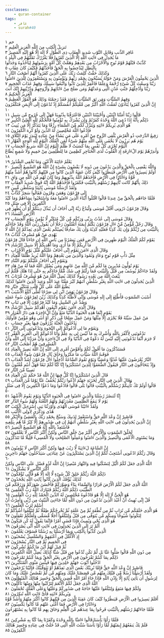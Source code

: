 ```yaml
---
cssclasses:
    - quran-container
tags:
    - غافر
    - surah#40
---
```


حم  ١<br>
تَنزِيلُ الْكِتَبِ مِنَ اللَّهِ الْعَزِيزِ الْعَلِيمِ  ٢<br>
غَافِرِ الذَّنبِ وَقَابِلِ التَّوْبِ شَدِيدِ الْعِقَابِ ذِى الطَّوْلِ لَا إِلَهَ إِلَّا هُوَ إِلَيْهِ الْمَصِيرُ  ٣<br>
مَا يُجَدِلُ فِى ءَايَتِ اللَّهِ إِلَّا الَّذِينَ كَفَرُوا فَلَا يَغْرُرْكَ تَقَلُّبُهُمْ فِى الْبِلَدِ  ٤<br>
كَذَّبَتْ قَبْلَهُمْ قَوْمُ نُوحٍ وَالْأَحْزَابُ مِن بَعْدِهِمْ وَهَمَّتْ كُلُّ أُمَّةٍ بِرَسُولِهِمْ لِيَأْخُذُوهُ وَجَدَلُوا بِالْبَطِلِ لِيُدْحِضُوا بِهِ الْحَقَّ فَأَخَذْتُهُمْ فَكَيْفَ كَانَ عِقَابِ  ٥<br>
وَكَذَلِكَ حَقَّتْ كَلِمَتُ رَبِّكَ عَلَى الَّذِينَ كَفَرُوا أَنَّهُمْ أَصْحَبُ النَّارِ  ٦<br>
الَّذِينَ يَحْمِلُونَ الْعَرْشَ وَمَنْ حَوْلَهُ يُسَبِّحُونَ بِحَمْدِ رَبِّهِمْ وَيُؤْمِنُونَ بِهِ وَيَسْتَغْفِرُونَ لِلَّذِينَ ءَامَنُوا رَبَّنَا وَسِعْتَ كُلَّ شَىْءٍ رَّحْمَةً وَعِلْمًا فَاغْفِرْ لِلَّذِينَ تَابُوا وَاتَّبَعُوا سَبِيلَكَ وَقِهِمْ عَذَابَ الْجَحِيمِ  ٧<br>
رَبَّنَا وَأَدْخِلْهُمْ جَنَّتِ عَدْنٍ الَّتِى وَعَدتَّهُمْ وَمَن صَلَحَ مِنْ ءَابَائِهِمْ وَأَزْوَجِهِمْ وَذُرِّيَّتِهِمْ إِنَّكَ أَنتَ الْعَزِيزُ الْحَكِيمُ  ٨<br>
وَقِهِمُ السَّئَِّاتِ وَمَن تَقِ السَّئَِّاتِ يَوْمَئِذٍ فَقَدْ رَحِمْتَهُ وَذَلِكَ هُوَ الْفَوْزُ الْعَظِيمُ  ٩<br>
إِنَّ الَّذِينَ كَفَرُوا يُنَادَوْنَ لَمَقْتُ اللَّهِ أَكْبَرُ مِن مَّقْتِكُمْ أَنفُسَكُمْ إِذْ تُدْعَوْنَ إِلَى الْإِيمَنِ فَتَكْفُرُونَ  ١۰<br>
قَالُوا رَبَّنَا أَمَتَّنَا اثْنَتَيْنِ وَأَحْيَيْتَنَا اثْنَتَيْنِ فَاعْتَرَفْنَا بِذُنُوبِنَا فَهَلْ إِلَى خُرُوجٍ مِّن سَبِيلٍ  ١١<br>
ذَلِكُم بِأَنَّهُ إِذَا دُعِىَ اللَّهُ وَحْدَهُ كَفَرْتُمْ وَإِن يُشْرَكْ بِهِ تُؤْمِنُوا فَالْحُكْمُ لِلَّهِ الْعَلِىِّ الْكَبِيرِ  ١٢<br>
هُوَ الَّذِى يُرِيكُمْ ءَايَتِهِ وَيُنَزِّلُ لَكُم مِّنَ السَّمَاءِ رِزْقًا وَمَا يَتَذَكَّرُ إِلَّا مَن يُنِيبُ  ١٣<br>
فَادْعُوا اللَّهَ مُخْلِصِينَ لَهُ الدِّينَ وَلَوْ كَرِهَ الْكَفِرُونَ  ١٤<br>
رَفِيعُ الدَّرَجَتِ ذُو الْعَرْشِ يُلْقِى الرُّوحَ مِنْ أَمْرِهِ عَلَى مَن يَشَاءُ مِنْ عِبَادِهِ لِيُنذِرَ يَوْمَ التَّلَاقِ  ١٥<br>
يَوْمَ هُم بَرِزُونَ لَا يَخْفَى عَلَى اللَّهِ مِنْهُمْ شَىْءٌ لِّمَنِ الْمُلْكُ الْيَوْمَ لِلَّهِ الْوَحِدِ الْقَهَّارِ  ١٦<br>
الْيَوْمَ تُجْزَى كُلُّ نَفْسٍ بِمَا كَسَبَتْ لَا ظُلْمَ الْيَوْمَ إِنَّ اللَّهَ سَرِيعُ الْحِسَابِ  ١٧<br>
وَأَنذِرْهُمْ يَوْمَ الْءَازِفَةِ إِذِ الْقُلُوبُ لَدَى الْحَنَاجِرِ كَظِمِينَ مَا لِلظَّلِمِينَ مِنْ حَمِيمٍ وَلَا شَفِيعٍ يُطَاعُ  ١٨<br>
يَعْلَمُ خَائِنَةَ الْأَعْيُنِ وَمَا تُخْفِى الصُّدُورُ  ١٩<br>
وَاللَّهُ يَقْضِى بِالْحَقِّ وَالَّذِينَ يَدْعُونَ مِن دُونِهِ لَا يَقْضُونَ بِشَىْءٍ إِنَّ اللَّهَ هُوَ السَّمِيعُ الْبَصِيرُ  ٢۰<br>
أَوَلَمْ يَسِيرُوا فِى الْأَرْضِ فَيَنظُرُوا كَيْفَ كَانَ عَقِبَةُ الَّذِينَ كَانُوا مِن قَبْلِهِمْ كَانُوا هُمْ أَشَدَّ مِنْهُمْ قُوَّةً وَءَاثَارًا فِى الْأَرْضِ فَأَخَذَهُمُ اللَّهُ بِذُنُوبِهِمْ وَمَا كَانَ لَهُم مِّنَ اللَّهِ مِن وَاقٍ  ٢١<br>
ذَلِكَ بِأَنَّهُمْ كَانَت تَّأْتِيهِمْ رُسُلُهُم بِالْبَيِّنَتِ فَكَفَرُوا فَأَخَذَهُمُ اللَّهُ إِنَّهُ قَوِىٌّ شَدِيدُ الْعِقَابِ  ٢٢<br>
وَلَقَدْ أَرْسَلْنَا مُوسَى بَِٔايَتِنَا وَسُلْطَنٍ مُّبِينٍ  ٢٣<br>
إِلَى فِرْعَوْنَ وَهَمَنَ وَقَرُونَ فَقَالُوا سَحِرٌ كَذَّابٌ  ٢٤<br>
فَلَمَّا جَاءَهُم بِالْحَقِّ مِنْ عِندِنَا قَالُوا اقْتُلُوا أَبْنَاءَ الَّذِينَ ءَامَنُوا مَعَهُ وَاسْتَحْيُوا نِسَاءَهُمْ وَمَا كَيْدُ الْكَفِرِينَ إِلَّا فِى ضَلَلٍ  ٢٥<br>
وَقَالَ فِرْعَوْنُ ذَرُونِى أَقْتُلْ مُوسَى وَلْيَدْعُ رَبَّهُ إِنِّى أَخَافُ أَن يُبَدِّلَ دِينَكُمْ أَوْ أَن يُظْهِرَ فِى الْأَرْضِ الْفَسَادَ  ٢٦<br>
وَقَالَ مُوسَى إِنِّى عُذْتُ بِرَبِّى وَرَبِّكُم مِّن كُلِّ مُتَكَبِّرٍ لَّا يُؤْمِنُ بِيَوْمِ الْحِسَابِ  ٢٧<br>
وَقَالَ رَجُلٌ مُّؤْمِنٌ مِّنْ ءَالِ فِرْعَوْنَ يَكْتُمُ إِيمَنَهُ أَتَقْتُلُونَ رَجُلًا أَن يَقُولَ رَبِّىَ اللَّهُ وَقَدْ جَاءَكُم بِالْبَيِّنَتِ مِن رَّبِّكُمْ وَإِن يَكُ كَذِبًا فَعَلَيْهِ كَذِبُهُ وَإِن يَكُ صَادِقًا يُصِبْكُم بَعْضُ الَّذِى يَعِدُكُمْ إِنَّ اللَّهَ لَا يَهْدِى مَنْ هُوَ مُسْرِفٌ كَذَّابٌ  ٢٨<br>
يَقَوْمِ لَكُمُ الْمُلْكُ الْيَوْمَ ظَهِرِينَ فِى الْأَرْضِ فَمَن يَنصُرُنَا مِن بَأْسِ اللَّهِ إِن جَاءَنَا قَالَ فِرْعَوْنُ مَا أُرِيكُمْ إِلَّا مَا أَرَى وَمَا أَهْدِيكُمْ إِلَّا سَبِيلَ الرَّشَادِ  ٢٩<br>
وَقَالَ الَّذِى ءَامَنَ يَقَوْمِ إِنِّى أَخَافُ عَلَيْكُم مِّثْلَ يَوْمِ الْأَحْزَابِ  ٣۰<br>
مِثْلَ دَأْبِ قَوْمِ نُوحٍ وَعَادٍ وَثَمُودَ وَالَّذِينَ مِن بَعْدِهِمْ وَمَا اللَّهُ يُرِيدُ ظُلْمًا لِّلْعِبَادِ  ٣١<br>
وَيَقَوْمِ إِنِّى أَخَافُ عَلَيْكُمْ يَوْمَ التَّنَادِ  ٣٢<br>
يَوْمَ تُوَلُّونَ مُدْبِرِينَ مَا لَكُم مِّنَ اللَّهِ مِنْ عَاصِمٍ وَمَن يُضْلِلِ اللَّهُ فَمَا لَهُ مِنْ هَادٍ  ٣٣<br>
وَلَقَدْ جَاءَكُمْ يُوسُفُ مِن قَبْلُ بِالْبَيِّنَتِ فَمَا زِلْتُمْ فِى شَكٍّ مِّمَّا جَاءَكُم بِهِ حَتَّى إِذَا هَلَكَ قُلْتُمْ لَن يَبْعَثَ اللَّهُ مِن بَعْدِهِ رَسُولًا كَذَلِكَ يُضِلُّ اللَّهُ مَنْ هُوَ مُسْرِفٌ مُّرْتَابٌ  ٣٤<br>
الَّذِينَ يُجَدِلُونَ فِى ءَايَتِ اللَّهِ بِغَيْرِ سُلْطَنٍ أَتَىهُمْ كَبُرَ مَقْتًا عِندَ اللَّهِ وَعِندَ الَّذِينَ ءَامَنُوا كَذَلِكَ يَطْبَعُ اللَّهُ عَلَى كُلِّ قَلْبِ مُتَكَبِّرٍ جَبَّارٍ  ٣٥<br>
وَقَالَ فِرْعَوْنُ يَهَمَنُ ابْنِ لِى صَرْحًا لَّعَلِّى أَبْلُغُ الْأَسْبَبَ  ٣٦<br>
أَسْبَبَ السَّمَوَتِ فَأَطَّلِعَ إِلَى إِلَهِ مُوسَى وَإِنِّى لَأَظُنُّهُ كَذِبًا وَكَذَلِكَ زُيِّنَ لِفِرْعَوْنَ سُوءُ عَمَلِهِ وَصُدَّ عَنِ السَّبِيلِ وَمَا كَيْدُ فِرْعَوْنَ إِلَّا فِى تَبَابٍ  ٣٧<br>
وَقَالَ الَّذِى ءَامَنَ يَقَوْمِ اتَّبِعُونِ أَهْدِكُمْ سَبِيلَ الرَّشَادِ  ٣٨<br>
يَقَوْمِ إِنَّمَا هَذِهِ الْحَيَوةُ الدُّنْيَا مَتَعٌ وَإِنَّ الْءَاخِرَةَ هِىَ دَارُ الْقَرَارِ  ٣٩<br>
مَنْ عَمِلَ سَيِّئَةً فَلَا يُجْزَى إِلَّا مِثْلَهَا وَمَنْ عَمِلَ صَلِحًا مِّن ذَكَرٍ أَوْ أُنثَى وَهُوَ مُؤْمِنٌ فَأُولَئِكَ يَدْخُلُونَ الْجَنَّةَ يُرْزَقُونَ فِيهَا بِغَيْرِ حِسَابٍ  ٤۰<br>
وَيَقَوْمِ مَا لِى أَدْعُوكُمْ إِلَى النَّجَوةِ وَتَدْعُونَنِى إِلَى النَّارِ  ٤١<br>
تَدْعُونَنِى لِأَكْفُرَ بِاللَّهِ وَأُشْرِكَ بِهِ مَا لَيْسَ لِى بِهِ عِلْمٌ وَأَنَا أَدْعُوكُمْ إِلَى الْعَزِيزِ الْغَفَّرِ  ٤٢<br>
لَا جَرَمَ أَنَّمَا تَدْعُونَنِى إِلَيْهِ لَيْسَ لَهُ دَعْوَةٌ فِى الدُّنْيَا وَلَا فِى الْءَاخِرَةِ وَأَنَّ مَرَدَّنَا إِلَى اللَّهِ وَأَنَّ الْمُسْرِفِينَ هُمْ أَصْحَبُ النَّارِ  ٤٣<br>
فَسَتَذْكُرُونَ مَا أَقُولُ لَكُمْ وَأُفَوِّضُ أَمْرِى إِلَى اللَّهِ إِنَّ اللَّهَ بَصِيرٌ بِالْعِبَادِ  ٤٤<br>
فَوَقَىهُ اللَّهُ سَئَِّاتِ مَا مَكَرُوا وَحَاقَ بَِٔالِ فِرْعَوْنَ سُوءُ الْعَذَابِ  ٤٥<br>
النَّارُ يُعْرَضُونَ عَلَيْهَا غُدُوًّا وَعَشِيًّا وَيَوْمَ تَقُومُ السَّاعَةُ أَدْخِلُوا ءَالَ فِرْعَوْنَ أَشَدَّ الْعَذَابِ  ٤٦<br>
وَإِذْ يَتَحَاجُّونَ فِى النَّارِ فَيَقُولُ الضُّعَفَؤُا لِلَّذِينَ اسْتَكْبَرُوا إِنَّا كُنَّا لَكُمْ تَبَعًا فَهَلْ أَنتُم مُّغْنُونَ عَنَّا نَصِيبًا مِّنَ النَّارِ  ٤٧<br>
قَالَ الَّذِينَ اسْتَكْبَرُوا إِنَّا كُلٌّ فِيهَا إِنَّ اللَّهَ قَدْ حَكَمَ بَيْنَ الْعِبَادِ  ٤٨<br>
وَقَالَ الَّذِينَ فِى النَّارِ لِخَزَنَةِ جَهَنَّمَ ادْعُوا رَبَّكُمْ يُخَفِّفْ عَنَّا يَوْمًا مِّنَ الْعَذَابِ  ٤٩<br>
قَالُوا أَوَلَمْ تَكُ تَأْتِيكُمْ رُسُلُكُم بِالْبَيِّنَتِ قَالُوا بَلَى قَالُوا فَادْعُوا وَمَا دُعَؤُا الْكَفِرِينَ إِلَّا فِى ضَلَلٍ  ٥۰<br>
إِنَّا لَنَنصُرُ رُسُلَنَا وَالَّذِينَ ءَامَنُوا فِى الْحَيَوةِ الدُّنْيَا وَيَوْمَ يَقُومُ الْأَشْهَدُ  ٥١<br>
يَوْمَ لَا يَنفَعُ الظَّلِمِينَ مَعْذِرَتُهُمْ وَلَهُمُ اللَّعْنَةُ وَلَهُمْ سُوءُ الدَّارِ  ٥٢<br>
وَلَقَدْ ءَاتَيْنَا مُوسَى الْهُدَى وَأَوْرَثْنَا بَنِى إِسْرَءِيلَ الْكِتَبَ  ٥٣<br>
هُدًى وَذِكْرَى لِأُولِى الْأَلْبَبِ  ٥٤<br>
فَاصْبِرْ إِنَّ وَعْدَ اللَّهِ حَقٌّ وَاسْتَغْفِرْ لِذَنبِكَ وَسَبِّحْ بِحَمْدِ رَبِّكَ بِالْعَشِىِّ وَالْإِبْكَرِ  ٥٥<br>
إِنَّ الَّذِينَ يُجَدِلُونَ فِى ءَايَتِ اللَّهِ بِغَيْرِ سُلْطَنٍ أَتَىهُمْ إِن فِى صُدُورِهِمْ إِلَّا كِبْرٌ مَّا هُم بِبَلِغِيهِ فَاسْتَعِذْ بِاللَّهِ إِنَّهُ هُوَ السَّمِيعُ الْبَصِيرُ  ٥٦<br>
لَخَلْقُ السَّمَوَتِ وَالْأَرْضِ أَكْبَرُ مِنْ خَلْقِ النَّاسِ وَلَكِنَّ أَكْثَرَ النَّاسِ لَا يَعْلَمُونَ  ٥٧<br>
وَمَا يَسْتَوِى الْأَعْمَى وَالْبَصِيرُ وَالَّذِينَ ءَامَنُوا وَعَمِلُوا الصَّلِحَتِ وَلَا الْمُسِىءُ قَلِيلًا مَّا تَتَذَكَّرُونَ  ٥٨<br>
إِنَّ السَّاعَةَ لَءَاتِيَةٌ لَّا رَيْبَ فِيهَا وَلَكِنَّ أَكْثَرَ النَّاسِ لَا يُؤْمِنُونَ  ٥٩<br>
وَقَالَ رَبُّكُمُ ادْعُونِى أَسْتَجِبْ لَكُمْ إِنَّ الَّذِينَ يَسْتَكْبِرُونَ عَنْ عِبَادَتِى سَيَدْخُلُونَ جَهَنَّمَ دَاخِرِينَ  ٦۰<br>
اللَّهُ الَّذِى جَعَلَ لَكُمُ الَّيْلَ لِتَسْكُنُوا فِيهِ وَالنَّهَارَ مُبْصِرًا إِنَّ اللَّهَ لَذُو فَضْلٍ عَلَى النَّاسِ وَلَكِنَّ أَكْثَرَ النَّاسِ لَا يَشْكُرُونَ  ٦١<br>
ذَلِكُمُ اللَّهُ رَبُّكُمْ خَلِقُ كُلِّ شَىْءٍ لَّا إِلَهَ إِلَّا هُوَ فَأَنَّى تُؤْفَكُونَ  ٦٢<br>
كَذَلِكَ يُؤْفَكُ الَّذِينَ كَانُوا بَِٔايَتِ اللَّهِ يَجْحَدُونَ  ٦٣<br>
اللَّهُ الَّذِى جَعَلَ لَكُمُ الْأَرْضَ قَرَارًا وَالسَّمَاءَ بِنَاءً وَصَوَّرَكُمْ فَأَحْسَنَ صُوَرَكُمْ وَرَزَقَكُم مِّنَ الطَّيِّبَتِ ذَلِكُمُ اللَّهُ رَبُّكُمْ فَتَبَارَكَ اللَّهُ رَبُّ الْعَلَمِينَ  ٦٤<br>
هُوَ الْحَىُّ لَا إِلَهَ إِلَّا هُوَ فَادْعُوهُ مُخْلِصِينَ لَهُ الدِّينَ الْحَمْدُ لِلَّهِ رَبِّ الْعَلَمِينَ  ٦٥<br>
قُلْ إِنِّى نُهِيتُ أَنْ أَعْبُدَ الَّذِينَ تَدْعُونَ مِن دُونِ اللَّهِ لَمَّا جَاءَنِىَ الْبَيِّنَتُ مِن رَّبِّى وَأُمِرْتُ أَنْ أُسْلِمَ لِرَبِّ الْعَلَمِينَ  ٦٦<br>
هُوَ الَّذِى خَلَقَكُم مِّن تُرَابٍ ثُمَّ مِن نُّطْفَةٍ ثُمَّ مِنْ عَلَقَةٍ ثُمَّ يُخْرِجُكُمْ طِفْلًا ثُمَّ لِتَبْلُغُوا أَشُدَّكُمْ ثُمَّ لِتَكُونُوا شُيُوخًا وَمِنكُم مَّن يُتَوَفَّى مِن قَبْلُ وَلِتَبْلُغُوا أَجَلًا مُّسَمًّى وَلَعَلَّكُمْ تَعْقِلُونَ  ٦٧<br>
هُوَ الَّذِى يُحْىِ وَيُمِيتُ فَإِذَا قَضَى أَمْرًا فَإِنَّمَا يَقُولُ لَهُ كُن فَيَكُونُ  ٦٨<br>
أَلَمْ تَرَ إِلَى الَّذِينَ يُجَدِلُونَ فِى ءَايَتِ اللَّهِ أَنَّى يُصْرَفُونَ  ٦٩<br>
الَّذِينَ كَذَّبُوا بِالْكِتَبِ وَبِمَا أَرْسَلْنَا بِهِ رُسُلَنَا فَسَوْفَ يَعْلَمُونَ  ٧۰<br>
إِذِ الْأَغْلَلُ فِى أَعْنَقِهِمْ وَالسَّلَسِلُ يُسْحَبُونَ  ٧١<br>
فِى الْحَمِيمِ ثُمَّ فِى النَّارِ يُسْجَرُونَ  ٧٢<br>
ثُمَّ قِيلَ لَهُمْ أَيْنَ مَا كُنتُمْ تُشْرِكُونَ  ٧٣<br>
مِن دُونِ اللَّهِ قَالُوا ضَلُّوا عَنَّا بَل لَّمْ نَكُن نَّدْعُوا مِن قَبْلُ شَئًْا كَذَلِكَ يُضِلُّ اللَّهُ الْكَفِرِينَ  ٧٤<br>
ذَلِكُم بِمَا كُنتُمْ تَفْرَحُونَ فِى الْأَرْضِ بِغَيْرِ الْحَقِّ وَبِمَا كُنتُمْ تَمْرَحُونَ  ٧٥<br>
ادْخُلُوا أَبْوَبَ جَهَنَّمَ خَلِدِينَ فِيهَا فَبِئْسَ مَثْوَى الْمُتَكَبِّرِينَ  ٧٦<br>
فَاصْبِرْ إِنَّ وَعْدَ اللَّهِ حَقٌّ فَإِمَّا نُرِيَنَّكَ بَعْضَ الَّذِى نَعِدُهُمْ أَوْ نَتَوَفَّيَنَّكَ فَإِلَيْنَا يُرْجَعُونَ  ٧٧<br>
وَلَقَدْ أَرْسَلْنَا رُسُلًا مِّن قَبْلِكَ مِنْهُم مَّن قَصَصْنَا عَلَيْكَ وَمِنْهُم مَّن لَّمْ نَقْصُصْ عَلَيْكَ وَمَا كَانَ لِرَسُولٍ أَن يَأْتِىَ بَِٔايَةٍ إِلَّا بِإِذْنِ اللَّهِ فَإِذَا جَاءَ أَمْرُ اللَّهِ قُضِىَ بِالْحَقِّ وَخَسِرَ هُنَالِكَ الْمُبْطِلُونَ  ٧٨<br>
اللَّهُ الَّذِى جَعَلَ لَكُمُ الْأَنْعَمَ لِتَرْكَبُوا مِنْهَا وَمِنْهَا تَأْكُلُونَ  ٧٩<br>
وَلَكُمْ فِيهَا مَنَفِعُ وَلِتَبْلُغُوا عَلَيْهَا حَاجَةً فِى صُدُورِكُمْ وَعَلَيْهَا وَعَلَى الْفُلْكِ تُحْمَلُونَ  ٨۰<br>
وَيُرِيكُمْ ءَايَتِهِ فَأَىَّ ءَايَتِ اللَّهِ تُنكِرُونَ  ٨١<br>
أَفَلَمْ يَسِيرُوا فِى الْأَرْضِ فَيَنظُرُوا كَيْفَ كَانَ عَقِبَةُ الَّذِينَ مِن قَبْلِهِمْ كَانُوا أَكْثَرَ مِنْهُمْ وَأَشَدَّ قُوَّةً وَءَاثَارًا فِى الْأَرْضِ فَمَا أَغْنَى عَنْهُم مَّا كَانُوا يَكْسِبُونَ  ٨٢<br>
فَلَمَّا جَاءَتْهُمْ رُسُلُهُم بِالْبَيِّنَتِ فَرِحُوا بِمَا عِندَهُم مِّنَ الْعِلْمِ وَحَاقَ بِهِم مَّا كَانُوا بِهِ يَسْتَهْزِءُونَ  ٨٣<br>
فَلَمَّا رَأَوْا بَأْسَنَا قَالُوا ءَامَنَّا بِاللَّهِ وَحْدَهُ وَكَفَرْنَا بِمَا كُنَّا بِهِ مُشْرِكِينَ  ٨٤<br>
فَلَمْ يَكُ يَنفَعُهُمْ إِيمَنُهُمْ لَمَّا رَأَوْا بَأْسَنَا سُنَّتَ اللَّهِ الَّتِى قَدْ خَلَتْ فِى عِبَادِهِ وَخَسِرَ هُنَالِكَ الْكَفِرُونَ  ٨٥<br>
